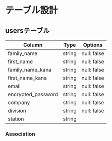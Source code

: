 # テーブル設計

## usersテーブル

| Column                | Type     | Options     | 
| --------------------- | -------- | ----------- | 
| family_name           | string   | null: false | 
| first_name            | string   | null: false | 
| family_name_kana      | string   | null: false | 
| first_name_kana       | string   | null: false | 
| email                 | string   | null: false | 
| encrypted_password    | string   | null: false | 
| company               | string   | null: false | 
| division              | string   | null: false | 
| station               | string   |             | 

### Association